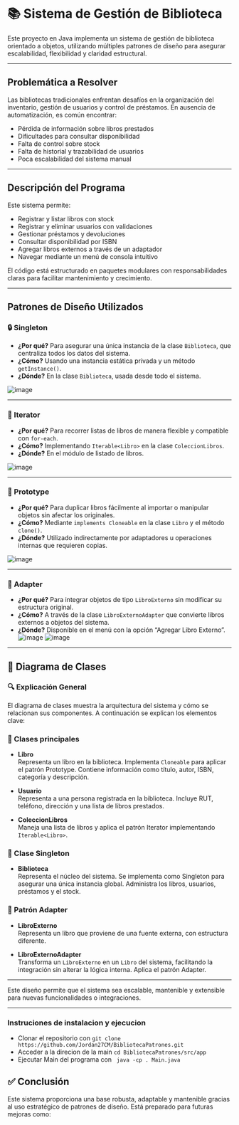 # 📚 Sistema de Gestión de Biblioteca

Este proyecto en Java implementa un sistema de gestión de biblioteca orientado a objetos, utilizando múltiples patrones de diseño para asegurar escalabilidad, flexibilidad y claridad estructural.

---

## Problemática a Resolver

Las bibliotecas tradicionales enfrentan desafíos en la organización del inventario, gestión de usuarios y control de préstamos. En ausencia de automatización, es común encontrar:

- Pérdida de información sobre libros prestados
- Dificultades para consultar disponibilidad
- Falta de control sobre stock
- Falta de historial y trazabilidad de usuarios
- Poca escalabilidad del sistema manual

---

## Descripción del Programa

Este sistema permite:

-  Registrar y listar libros con stock
-  Registrar y eliminar usuarios con validaciones
-  Gestionar préstamos y devoluciones
-  Consultar disponibilidad por ISBN
-  Agregar libros externos a través de un adaptador
-  Navegar mediante un menú de consola intuitivo

El código está estructurado en paquetes modulares con responsabilidades claras para facilitar mantenimiento y crecimiento.

---

## Patrones de Diseño Utilizados

### 🔒 Singleton

- **¿Por qué?** Para asegurar una única instancia de la clase `Biblioteca`, que centraliza todos los datos del sistema.
- **¿Cómo?** Usando una instancia estática privada y un método `getInstance()`.
- **¿Dónde?** En la clase `Biblioteca`, usada desde todo el sistema.

![image](https://raw.githubusercontent.com/Jordan27CM/BibliotecaPatrones/refs/heads/main/img/Patron%20Singleton.png)


---

### 🔁 Iterator

- **¿Por qué?** Para recorrer listas de libros de manera flexible y compatible con `for-each`.
- **¿Cómo?** Implementando `Iterable<Libro>` en la clase `ColeccionLibros`.
- **¿Dónde?** En el módulo de listado de libros.

![image](https://raw.githubusercontent.com/Jordan27CM/BibliotecaPatrones/refs/heads/main/img/Patron%20Iterator.png)


---

### 🧬 Prototype

- **¿Por qué?** Para duplicar libros fácilmente al importar o manipular objetos sin afectar los originales.
- **¿Cómo?** Mediante `implements Cloneable` en la clase `Libro` y el método `clone()`.
- **¿Dónde?** Utilizado indirectamente por adaptadores u operaciones internas que requieren copias.

![image](https://raw.githubusercontent.com/Jordan27CM/BibliotecaPatrones/refs/heads/main/img/Patron%20Prototype.png)


---

### 🧲 Adapter

- **¿Por qué?** Para integrar objetos de tipo `LibroExterno` sin modificar su estructura original.
- **¿Cómo?** A través de la clase `LibroExternoAdapter` que convierte libros externos a objetos del sistema.
- **¿Dónde?** Disponible en el menú con la opción “Agregar Libro Externo”.
![image](https://github.com/Jordan27CM/BibliotecaPatrones/blob/main/img/Libro%20Externo.png)
![image](https://github.com/user-attachments/assets/db78165d-ae7e-4cc1-92e9-2623beb8f728)

---
## 🧾 Diagrama de Clases



### 🔍 Explicación General

El diagrama de clases muestra la arquitectura del sistema y cómo se relacionan sus componentes. A continuación se explican los elementos clave:

### 🧱 Clases principales

- **Libro**  
  Representa un libro en la biblioteca. Implementa `Cloneable` para aplicar el patrón Prototype. Contiene información como título, autor, ISBN, categoría y descripción.

- **Usuario**  
  Representa a una persona registrada en la biblioteca. Incluye RUT, teléfono, dirección y una lista de libros prestados.

- **ColeccionLibros**  
  Maneja una lista de libros y aplica el patrón Iterator implementando `Iterable<Libro>`.

### 🧠 Clase Singleton

- **Biblioteca**  
  Representa el núcleo del sistema. Se implementa como Singleton para asegurar una única instancia global. Administra los libros, usuarios, préstamos y el stock.

### 🔄 Patrón Adapter

- **LibroExterno**  
  Representa un libro que proviene de una fuente externa, con estructura diferente.

- **LibroExternoAdapter**  
  Transforma un `LibroExterno` en un `Libro` del sistema, facilitando la integración sin alterar la lógica interna. Aplica el patrón Adapter.

---

Este diseño permite que el sistema sea escalable, mantenible y extensible para nuevas funcionalidades o integraciones.

---
### Instruciones de instalacion y ejecucion 

- Clonar el repositorio con `git clone https://github.com/Jordan27CM/BibliotecaPatrones.git`
- Acceder a la direcion de la main `cd BibliotecaPatrones/src/app`
- Ejecutar Main del programa con ` java -cp . Main.java`

## ✅ Conclusión

Este sistema proporciona una base robusta, adaptable y mantenible gracias al uso estratégico de patrones de diseño. Está preparado para futuras mejoras como:


